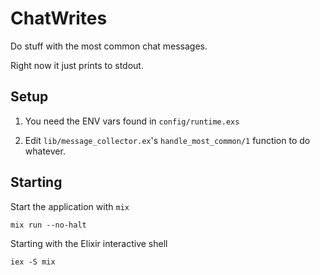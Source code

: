 # ChatWrites

Do stuff with the most common chat messages.

Right now it just prints to stdout.


## Setup

1. You need the ENV vars found in `config/runtime.exs`

2. Edit `lib/message_collector.ex`'s `handle_most_common/1` function to do whatever.


## Starting

Start the application with `mix`

```
mix run --no-halt
```

Starting with the Elixir interactive shell

```
iex -S mix
```
